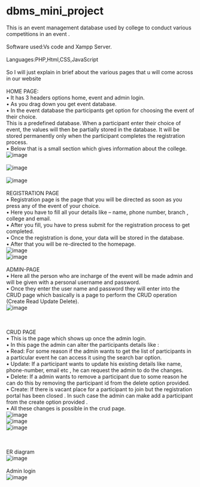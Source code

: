 # dbms_mini_project
This is an event management database used by college to conduct various competitions in an event .<br>
<br>Software used:Vs code and Xampp Server.<br>
<br>Languages:PHP,Html,CSS,JavaScript<br>
<br>So I will just explain in brief about the various pages that u will come across in our website
<br><br>HOME PAGE:
<br>• It has 3 headers options home, event and admin login.
<br>• As you drag down you get event database.
<br>• In the event database the participants get option for choosing the event of their choice.
<br>This is a predefined database. When a participant enter their choice of event, the values
will then be partially stored in the database. It will be stored permanently only when
the participant completes the registration process.
<br>• Below that is a small section which gives information about the college.
<br>![image](https://github.com/kottarivaibhav/dbms_mini_project/assets/114846137/6169da01-b680-40f9-b86c-78d32c861729)
<br><br>![image](https://github.com/kottarivaibhav/dbms_mini_project/assets/114846137/ecb67e65-b835-4453-ba0b-4f61da0ec8a3)
<br><br>![image](https://github.com/kottarivaibhav/dbms_mini_project/assets/114846137/6fadc51f-f5d9-4d02-a383-dce1628b62f7)
<br><br>REGISTRATION PAGE
<br>• Registration page is the page that you will be directed as soon as you press any of the
event of your choice.
<br>• Here you have to fill all your details like – name, phone number, branch , college and
email.
<br>• After you fill, you have to press submit for the registration process to get completed.
<br>• Once the registration is done, your data will be stored in the database.
<br>• After that you will be re-directed to the homepage.
<br>![image](https://github.com/kottarivaibhav/dbms_mini_project/assets/114846137/24525be5-6fa2-4fbf-aae3-32e2b48359d5)
<br>![image](https://github.com/kottarivaibhav/dbms_mini_project/assets/114846137/e622fcd6-e9ab-4fe7-bd0d-11cd219c81d5)
<br><br>ADMIN-PAGE
<br>• Here all the person who are incharge of the event will be made admin and will be given
with a personal username and password.
<br>• Once they enter the user name and password they will enter into the CRUD page which
basically is a page to perform the CRUD operation (Create Read Update Delete).
<br>![image](https://github.com/kottarivaibhav/dbms_mini_project/assets/114846137/666f48b6-b96a-440d-82ab-508ff2cf9a75)

<br><br>CRUD PAGE
<br>• This is the page which shows up once the admin login.
<br>• In this page the admin can alter the participants details like :
<br>• Read: For some reason if the admin wants to get the list of participants in a particular
event he can access it using the search bar option.
<br>• Update: If a participant wants to update his existing details like name, phone-number,
email etc , he can request the admin to do the changes.
<br>• Delete: If a admin wants to remove a participant due to some reason he can do this by
removing the participant id from the delete option provided.
<br>• Create: If there is vacant place for a participant to join but the registration portal has
been closed . In such case the admin can make add a participant from the create option
provided .
<br>• All these changes is possible in the crud page.
<br>![image](https://github.com/kottarivaibhav/dbms_mini_project/assets/114846137/c38bbad3-f901-4405-8e22-eed3a0f82c19)
<br>![image](https://github.com/kottarivaibhav/dbms_mini_project/assets/114846137/d3ac0b6c-bf04-457f-82b7-971b9339c0a3)
<br>![image](https://github.com/kottarivaibhav/dbms_mini_project/assets/114846137/c9fc42d9-5ad2-452e-8bf5-7ea1612d7464)

<br><br>ER diagram 
<br>![image](https://github.com/kottarivaibhav/dbms_mini_project/assets/114846137/beb6d9f8-4ca7-4124-9bef-dec28043393e)
<br><br>
Admin login
<br>![image](https://github.com/kottarivaibhav/dbms_mini_project/assets/114846137/57cd6414-f705-40d0-81bb-c877f7b6ab68)



